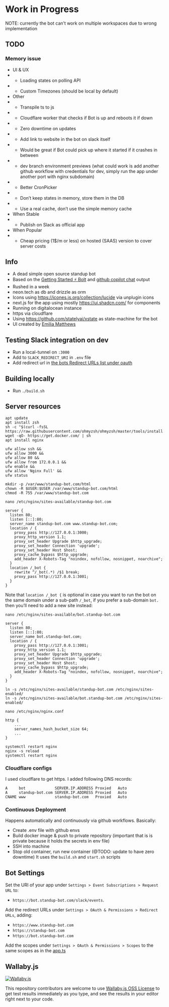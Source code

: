 # Work in Progress

NOTE: currently the bot can’t work on multiple workspaces due to wrong implementation

## TODO

### Memory issue

- UI & UX
- - Loading states on polling API
- - Custom Timezones (should be local by default)
- Other
- - Transpile ts to js
- - Cloudflare worker that checks if Bot is up and reboots it if down
- - Zero downtime on updates
- - Add link to website in the bot on slack itself
- - Would be great if Bot could pick up where it started if it crashes in
    between
- - dev branch environment previews (what could work is add another github workflow with credentials for dev, simply run the app under another port with nginx subdomain)
- - Better CronPicker
- - Don’t keep states in memory, store them in the DB
- - Use a real cache, don’t use the simple memory cache
- When Stable
- - Publish on Slack as official app
- When Popular
- - Cheap pricing (1$/m or less) on hosted (SAAS) version to cover server costs

## Info

- A dead simple open source standup bot
- Based on the [Getting Started ⚡️ Bolt](https://github.com/slackapi/bolt-js-getting-started-app) and [github copilot chat](https://github.com/github-copilot/chat_waitlist_signup/join) output
- Rushed in a week
- neon.tech as db and drizzle as orm
- Icons using https://icones.js.org/collection/lucide via unplugin icons
- next.js for the app using mostly https://ui.shadcn.com/ for components
- Running on digitalocean instance
- https via cloudflare
- Using https://github.com/statelyai/xstate as state-machine for the bot
- UI created by [Emilia Matthews](https://www.behance.net/gallery/174621639/Stand-Up-Slack-Bot-Landing-Page)

## Testing Slack integration on dev

- Run a local-tunnel on `:3000`
- Add to `SLACK_REDIRECT_URI` in `.env` file
- Add redirect url in [the bots Redirect URLs list under oauth](https://api.slack.com/apps/A05D19MGCTC/oauth?)

## Building locally

- Run `./build.sh`

## Server resources

```
apt update
apt install zsh
sh -c "$(curl -fsSL https://raw.githubusercontent.com/ohmyzsh/ohmyzsh/master/tools/install.sh)"
wget -qO- https://get.docker.com/ | sh
apt install nginx

ufw allow ssh &&
ufw allow 3000 &&
ufw allow 80 &&
ufw allow from 172.0.0.1 &&
ufw enable &&
ufw allow 'Nginx Full' &&
ufw status

mkdir -p /var/www/standup-bot.com/html
chown -R $USER:$USER /var/www/standup-bot.com/html
chmod -R 755 /var/www/standup-bot.com

nano /etc/nginx/sites-available/standup-bot.com
```

```
server {
  listen 80;
  listen [::]:80;
  server_name standup-bot.com www.standup-bot.com;
  location / {
    proxy_pass http://127.0.0.1:3000;
    proxy_http_version 1.1;
    proxy_set_header Upgrade $http_upgrade;
    proxy_set_header Connection 'upgrade';
    proxy_set_header Host $host;
    proxy_cache_bypass $http_upgrade;
    add_header X-Robots-Tag "noindex, nofollow, nosnippet, noarchive";
  }
  location /_bot {
    rewrite ^/_bot(.*) /$1 break;
    proxy_pass http://127.0.0.1:3001;
  }
}
```

Note that `location /_bot {` is optional in case you want to run the bot on the same domain under a sub-path `/_bot`, if you prefer a sub-domain `bot.` then you’ll need to add a new site instead:

```
nano /etc/nginx/sites-available/bot.standup-bot.com
```

```
server {
  listen 80;
  listen [::]:80;
  server_name bot.standup-bot.com;
  location / {
    proxy_pass http://127.0.0.1:3001;
    proxy_http_version 1.1;
    proxy_set_header Upgrade $http_upgrade;
    proxy_set_header Connection 'upgrade';
    proxy_set_header Host $host;
    proxy_cache_bypass $http_upgrade;
    add_header X-Robots-Tag "noindex, nofollow, nosnippet, noarchive";
  }
}
```

```
ln -s /etc/nginx/sites-available/standup-bot.com /etc/nginx/sites-enabled/
ln -s /etc/nginx/sites-available/bot.standup-bot.com /etc/nginx/sites-enabled/

nano /etc/nginx/nginx.conf
```

```
http {
    ...
    server_names_hash_bucket_size 64;
    ...
}
```

```
systemctl restart nginx
nginx -s reload
systemctl restart nginx
```

### Cloudflare configs

I used cloudflare to get https. I added following DNS records:

```
A     bot             SERVER.IP.ADDRESS Proxied   Auto
A     standup-bot.com SERVER.IP.ADDRESS Proxied   Auto
CNAME www             standup-bot.com   Proxied   Auto
```

### Continuous Deployment

Happens automatically and continuously via github workflows. Basically:

- Create .env file with github envs
- Build docker image & push to private repository (important that is is private because it holds the secrets in env file)
- SSH into machine
- Stop old container, run new container (@TODO: update to have zero downtime)
  It uses the `build.sh` and `start.sh` scripts

## Bot Settings

Set the URI of your app under `Settings > Event Subscriptions > Request URL` to:

- `https://bot.standup-bot.com/slack/events`.

Add the redirect URLs under `Settings > OAuth & Permissions > Redirect URLs`, adding:

- `https://www.standup-bot.com`
- `https://standup-bot.com`
- `https://bot.standup-bot.com`

Add the scopes under `Settings > OAuth & Permissions > Scopes` to the same scopes as in the [app.ts](https://github.com/ThibaultJanBeyer/standup-bot/blob/main/apps/bot/src/app.ts#L71)

## Wallaby.js

[![Wallaby.js](https://img.shields.io/badge/wallaby.js-powered-blue.svg?style=for-the-badge&logo=github)](https://wallabyjs.com/oss/)

This repository contributors are welcome to use
[Wallaby.js OSS License](https://wallabyjs.com/oss/) to get
test results immediately as you type, and see the results in
your editor right next to your code.
